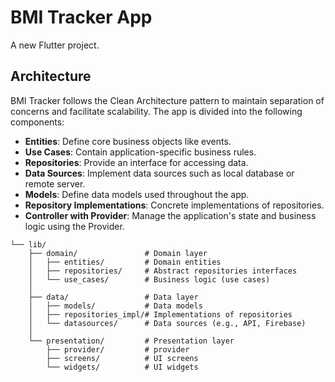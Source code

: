 # BMI Tracker App

A new Flutter project.


## Architecture
BMI Tracker follows the Clean Architecture pattern to maintain separation of concerns and facilitate scalability. The app is divided into the following components:
- **Entities**: Define core business objects like events.
- **Use Cases**: Contain application-specific business rules.
- **Repositories**: Provide an interface for accessing data.
- **Data Sources**: Implement data sources such as local database or remote server.
- **Models**: Define data models used throughout the app.
- **Repository Implementations**: Concrete implementations of repositories.
- **Controller with Provider**: Manage the application's state and business logic using the Provider.

```
└── lib/
    ├── domain/               # Domain layer
    │   ├── entities/         # Domain entities
    │   ├── repositories/     # Abstract repositories interfaces
    │   └── use_cases/        # Business logic (use cases)
    │
    ├── data/                 # Data layer
    │   ├── models/           # Data models
    │   ├── repositories_impl/# Implementations of repositories
    │   └── datasources/      # Data sources (e.g., API, Firebase)
    │
    └── presentation/         # Presentation layer
        ├── provider/         # provider
        ├── screens/          # UI screens
        └── widgets/          # UI widgets
```
  
